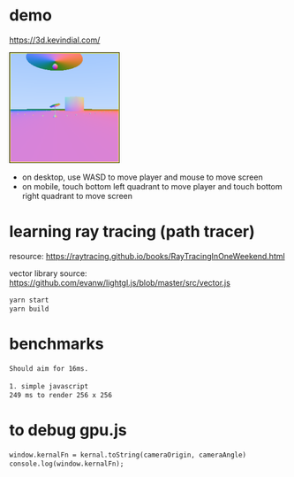 # demo


https://3d.kevindial.com/

<img src="./public/3dworld-preview.png" width="200px" />


- on desktop, use WASD to move player and mouse to move screen
- on mobile, touch bottom left quadrant to move player and touch bottom right quadrant to move screen


# learning ray tracing (path tracer)

resource: https://raytracing.github.io/books/RayTracingInOneWeekend.html

vector library source: https://github.com/evanw/lightgl.js/blob/master/src/vector.js


```
yarn start
yarn build
```



# benchmarks

```
Should aim for 16ms.

1. simple javascript
249 ms to render 256 x 256

```


# to debug gpu.js

```
window.kernalFn = kernal.toString(cameraOrigin, cameraAngle)
console.log(window.kernalFn);
```

